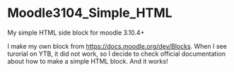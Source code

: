 # Moodle3104_Simple_HTML
My simple HTML side block for moodle 3.10.4+

I make my own block from https://docs.moodle.org/dev/Blocks. When I see turorial on YTB, it did not work, so I decide to check official documentation about how to make a simple HTML block. And it works! 

